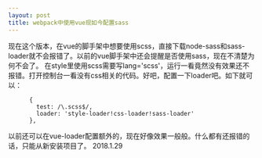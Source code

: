 ```yaml
---
layout: post
title: webpack中使用vue现如今配置sass
---
```



现在这个版本，在vue的脚手架中想要使用scss，直接下载node-sass和sass-loader就不会报错了。以前的vue脚手架中还会提醒是否使用sass，现在不清楚为何不会了。
在style里使用scss需要写lang='scss'，运行一看竟然没有效果还不报错。打开控制台一看没有css相关的代码。好吧，配置一下loader吧。如下就可以：
```
      {
        test: /\.scss$/,
        loader: 'style-loader!css-loader!sass-loader'
      },
```
以前还可以在vue-loader配置额外的，现在好像效果一般般。什么都有还报错的话，只能从新安装项目了。
2018.1.29